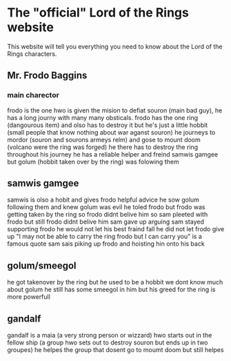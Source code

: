 # The "official" Lord of the Rings website

This website will tell you everything you need to know about the Lord of the Rings characters.

## Mr. Frodo Baggins
### main charector

frodo is the one hwo is given the mision to defiat souron (main bad guy), he has a long journy with many many obsticals. frodo has 
the one ring (dangourous item) and olso has to destroy it but he's just a little hobbit (small people that know nothing about 
war aganst souron) he journeys to mordor (souron and sourons armeys relm) and gose to mount doom (volcano were the ring was forged)
he there has to destroy the ring throughout his journey he has a reliable helper and freind samwis gamgee but golum (hobbit 
taken over by the ring) was folowing them

## samwis gamgee 

samwis is olso a hobit and gives frodo helpful advice he sow golum following them and knew golum was evil he toled frodo but
frodo was getting taken by the ring so frodo didnt belive him so sam pleeted with frodo but still frodo didnt belive him
sam gave up arguing sam stayed supporting frodo he would not let his best fraind fall he did not let frodo give up "I may not be 
able to carry the ring frodo but I can carry you" is a famous quote sam sais piking up frodo and hoisting hin onto his back

## golum/smeegol

he got takenover by the ring but he used to be a hobbit we dont know much about golum he still has some smeegol in him but 
his greed for the ring is more powerfull

## gandalf

gandalf is a maia (a very strong person or wizzard) hwo starts out in the fellow ship (a group hwo sets out to destroy souron 
but ends up in two groupes) he helpes the group that dosent go to moumt doom but still helpes 